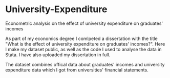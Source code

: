 # University-Expenditure
Econometric analysis on the effect of university expenditure on graduates' incomes

As part of my economics degree I comlpeted a dissertation with the title "What is the effect of university expenditure on graduates' incomes?".
Here I make my dataset public, as well as the code I used to analyse the data in Stata. I have also uploaded my dissertation in full.

The dataset combines offical data about graduates' incomes and university expenditure data which I got from universities' financial statements.
